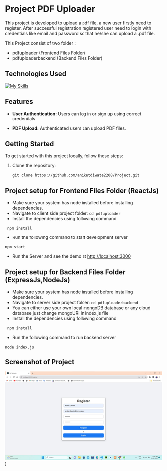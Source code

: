 # Project PDF Uploader
This project is developed to upload a pdf file, a new user firstly need to register. After successful registration registered user need to login with credentials like email and password so that he/she can upload a .pdf file.

This Project consist of two folder :
- pdfuploader (Frontend Files Folder) 
- pdfuploaderbackend (Backend Files Folder)

## Technologies Used 
[![My Skills](https://skillicons.dev/icons?i=html,css,js,mongodb,express,react,nodejs,github,&perline=8)](https://skillicons.dev)
## Features

- **User Authentication:** Users can log in or sign up using correct credentials

- **PDF Upload:** Authenticated users can upload PDF files.

## Getting Started
To get started with this project locally, follow these steps:

1. Clone the repository:

   ```
   git clone https://github.com/aniketdiwate2208/Project.git
   ```
  

## Project setup for Frontend Files Folder (ReactJs) 

- Make sure your system has node installed before installing dependencies.
- Navigate to client side project folder:
  `cd pdfuploader`
- Install the dependencies using following command
```
 npm install 
```
- Run the following command to start development server
```
npm start
```
- Run the Server and see the demo at [http://localhost:3000](http://localhost:3000)

## Project setup for Backend Files Folder (ExpressJs,NodeJs) 

- Make sure your system has node installed before installing dependencies.
- Navigate to server side project folder:
  `cd pdfuploaderbackend`
- You can either use your own local mongoDB database or any cloud database just change mongoURI in index.js file
- Install the dependencies using following command
```
 npm install 
```
- Run the following command to run backend server
```
node index.js
```

## Screenshot of Project
![Registration page](https://github.com/aniketdiwate2208/Project/blob/main/assets/Registration%20Page.jpg))
